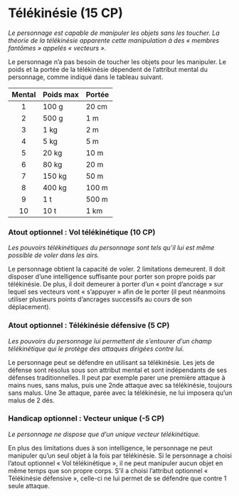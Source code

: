 # Télékinésie (15 CP)
*Le personnage est capable de manipuler les objets sans les toucher. La théorie de la télékinésie apparente cette manipulation à des « membres fantômes » appelés « vecteurs ».*

Le personnage n’a pas besoin de toucher les objets pour les manipuler. Le poids et la portée de la télékinésie dépendent de l’attribut mental du personnage, comme indiqué dans le tableau suivant.

| Mental  | Poids max | Portée  | 
| :-------: | :------------ | :------- |
| 1 | 100 g | 20 cm |
| 2 | 500 g | 1 m |
| 3 | 1 kg | 2 m |
| 4 | 5 kg | 5 m |
| 5 | 20 kg | 10 m |
| 6 | 80 kg | 20 m |
| 7 | 150 kg | 50 m |
| 8 | 400 kg | 100 m |
| 9 | 1 t | 500 m |
| 10 | 10 t | 1 km |

### Atout optionnel : Vol télékinétique (10 CP)
*Les pouvoirs télékinétiques du personnage sont tels qu’il lui est même possible de voler dans les airs.*

Le personnage obtient la capacité de voler. 2 limitations demeurent. Il doit disposer d’une intelligence suffisante pour porter son propre poids par télékinésie. De plus, il doit demeurer à porter d’un « point d’ancrage » sur lequel ses vecteurs vont « s’appuyer » afin de le porter (il peut néanmoins utiliser plusieurs points d’ancrages successifs au cours de son déplacement).

### Atout optionnel : Télékinésie défensive (5 CP)
*Les pouvoirs du personnage lui permettent de s’entourer d’un champ télékinétique qui le protège des attaques dirigées contre lui.*

Le personnage peut se défendre en utilisant sa télékinésie. Les jets de défense sont résolus sous son attribut mental et sont indépendants de ses défenses traditionnelles. Il peut par exemple parer une première attaque à mains nues, sans malus, puis une 2nde attaque avec sa télékinésie, toujours sans malus. Une 3e attaque, parée avec la télékinésie, ne lui imposera qu’un malus de 2 dés. 

### Handicap optionnel : Vecteur unique (-5 CP)
*Le personnage ne dispose que d’un unique vecteur télékinétique.*

En plus des limitations dues à son intelligence, le personnage ne peut manipuler qu’un seul objet à la fois par télékinésie. Si le personnage a choisi l’atout optionnel « Vol télékinétique », il ne peut manipuler aucun objet en même temps que son propre corps. S’il a choisi l’attribut optionnel « Télékinésie défensive », celle-ci ne lui permet de se défendre que contre 1 seule attaque.
